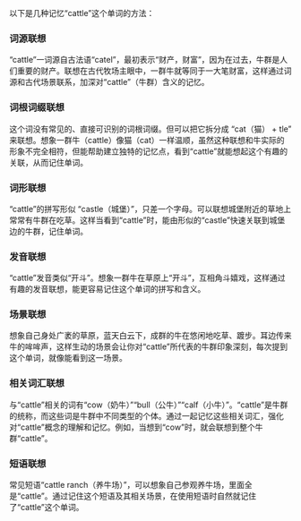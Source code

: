 以下是几种记忆“cattle”这个单词的方法：

### 词源联想
“cattle”一词源自古法语“catel”，最初表示“财产，财富”，因为在过去，牛群是人们重要的财产。联想在古代牧场主眼中，一群牛就等同于一大笔财富，这样通过词源和古代场景联系，加深对“cattle”（牛群）含义的记忆。

### 词根词缀联想
这个词没有常见的、直接可识别的词根词缀。但可以把它拆分成 “cat（猫） + tle” 来联想。想象一群牛（cattle）像猫（cat）一样温顺，虽然这种联想和牛实际的形象不完全相符，但能帮助建立独特的记忆点，看到“cattle”就能想起这个有趣的关联，从而记住单词。

### 词形联想
“cattle”的拼写形似 “castle（城堡）”，只差一个字母。可以联想城堡附近的草地上常常有牛群在吃草。这样当看到“cattle”时，能由形似的“castle”快速关联到城堡边的牛群，记住单词。

### 发音联想
“cattle”发音类似“开斗”。想象一群牛在草原上“开斗”，互相角斗嬉戏，这样通过有趣的发音联想，能更容易记住这个单词的拼写和含义。

### 场景联想
想象自己身处广袤的草原，蓝天白云下，成群的牛在悠闲地吃草、踱步。耳边传来牛的哞哞声，这样生动的场景会让你对“cattle”所代表的牛群印象深刻，每次提到这个单词，就像能看到这一场景。

### 相关词汇联想
与“cattle”相关的词有“cow（奶牛）”“bull（公牛）”“calf（小牛）”。“cattle”是牛群的统称，而这些词是牛群中不同类型的个体。通过一起记忆这些相关词汇，强化对“cattle”概念的理解和记忆。例如，当想到“cow”时，就会联想到整个牛群“cattle”。

### 短语联想
常见短语“cattle ranch（养牛场）”，可以想象自己参观养牛场，里面全是“cattle”。通过记住这个短语及其相关场景，在使用短语时自然就记住了“cattle”这个单词。 